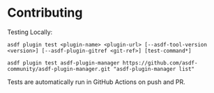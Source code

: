 # Contributing

Testing Locally:

```shell
asdf plugin test <plugin-name> <plugin-url> [--asdf-tool-version <version>] [--asdf-plugin-gitref <git-ref>] [test-command*]

asdf plugin test asdf-plugin-manager https://github.com/asdf-community/asdf-plugin-manager.git "asdf-plugin-manager list"
```

Tests are automatically run in GitHub Actions on push and PR.
